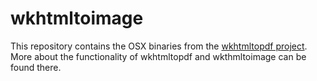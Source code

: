 wkhtmltoimage
================

This repository contains the OSX binaries from the [wkhtmltopdf project](http://wkhtmltopdf.org/).
More about the functionality of wkhtmltopdf and wkthmltoimage can be found there.

